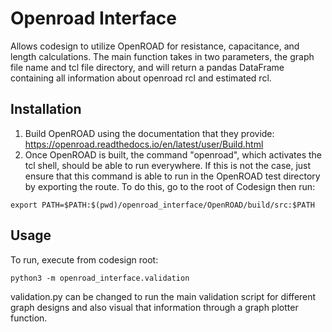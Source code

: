 # Openroad Interface

Allows codesign to utilize OpenROAD for resistance, capacitance, and length calculations. The main function takes in two parameters, the graph file name and tcl file directory, and will return a pandas DataFrame containing all information about openroad rcl and estimated rcl.

## Installation
1. Build OpenROAD using the documentation that they provide: https://openroad.readthedocs.io/en/latest/user/Build.html
2. Once OpenROAD is built, the command "openroad", which activates the tcl shell, should be able to run everywhere. If this is not the case, just ensure that this command is able to run in the OpenROAD test directory by exporting the route. To do this, go to the root of Codesign then run:
```
export PATH=$PATH:$(pwd)/openroad_interface/OpenROAD/build/src:$PATH
```

## Usage
To run, execute from codesign root:
```
python3 -m openroad_interface.validation
```
validation.py can be changed to run the main validation script for different graph designs and also visual that information through a graph plotter function. 